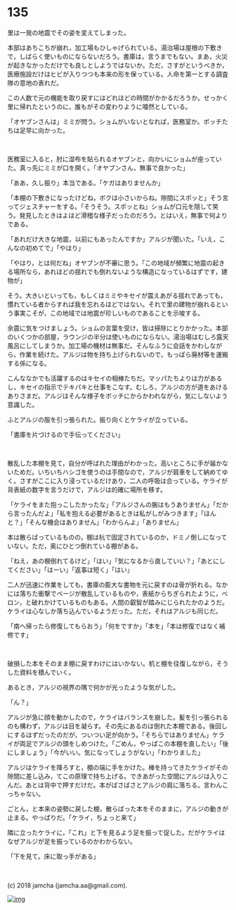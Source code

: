 # 135

里は一発の地震でその姿を変えてしまった。  

本部はあちこちが崩れ，加工場もひしゃげられている。湯治場は屋根の下敷きで，しばらく使いものにならないだろう。書庫は，言うまでもない。まあ，火災が起きなかっただけでも良しとしようではないか。ただ，さすがというべきか，医療施設だけはヒビが入りつつも本来の形を保っている。人命を第一とする調査隊の意地の表れだ。  

この人数で元の機能を取り戻すにはどれほどの時間がかかるだろうか。せっかく里に帰れたというのに，誰もがその変わりように唖然としている。  

「オヤブンさんは」ミミが問う。ショムがいないとなれば，医務室か。ボッチたちは足早に向かった。  

<br>  

医務室に入ると，肘に湿布を貼られるオヤブンと，向かいにショムが座っていた。真っ先にミミが口を開く。「オヤブンさん，無事で良かった」  

「ああ，久し振り」本当である。「ケガはありませんか」  

「本棚の下敷きになったけどね，ボクは小さいからね。隙間にスポッと」そう言ってジェスチャーをする。「そうそう。スポッとね」ショムが口元を隠して笑う。発見したときはよほど滑稽な様子だったのだろう。とはいえ，無事で何よりである。  

「あれだけ大きな地震，以前にもあったんですか」アルジが聞いた。「いえ，こんなの初めてで」「やはり」  

「やはり，とは何だね」オヤブンが不審に思う。「この地域が頻繁に地震の起きる場所なら，あれほどの揺れでも倒れないような構造になっているはずです，建物が」  

そう。大きいといっても，もしくはミミやキセイが震えあがる揺れであっても，慣れている者からすれば我を忘れるほどではない。それで里の建物が崩れるという事実こそが，この地域では地震が珍しいものであることを示唆する。  

余震に気をつけましょう。ショムの言葉を受け，皆は掃除にとりかかった。本部のいくつかの部屋，ラウンジの半分は使いものにならない。湯治場はむしろ露天風呂にしてしまうか。加工場の機材は無事だ。そんなふうに会話をかわしながら，作業を続けた。アルジは物を持ち上げられないので，もっぱら廃材等を運搬する係になる。  

こんななかでも活躍するのはキセイの相棒たちだ。マッパたちよりは力があるし，キセイの指示でテキパキと仕事をこなす。むしろ，アルジの方が道をあけるありさまだ。アルジはそんな様子をボッチにからかわれながら，気にしないよう意識した。  

ふとアルジの服を引っ張られた。振り向くとケライが立っている。  

「書庫を片づけるので手伝ってください」  

<br>  

散乱した本棚を見て，自分が呼ばれた理由がわかった。高いところに手が届かないためだ。いちいちハシゴを使うのは手間なので，アルジが肩車をして納めてゆく。さすがここに入り浸っているだけあり，二人の呼吸は合っている。ケライが背表紙の数字を言うだけで，アルジは的確に場所を移す。  

「ケライをまた抱っこしたかったな」「アルジさんの腕はもうありません」「だから言ったんだよ」「私を抱える必要があるときは私がしがみつきます」「ほんと？」「そんな機会はありません」「わからんよ」「ありません」  

本は散らばっているものの，棚は杭で固定されているのか，ドミノ倒しになっていない。ただ，奥にひとつ倒れている棚がある。  

「ねえ，あの棚倒れてるけど」「はい」「気になるから直していい？」「あとにしてください」「はーい」「返事は短く」「はい」  

二人が迅速に作業をしても，書庫の膨大な書物を元に戻すのは骨が折れる。なかには落ちた衝撃でページが散乱しているものや，表紙からちぎられたように，ベロン，と破れかけているものもある。人間の叡智が踏みにじられたかのようだ。ケライは心なしか落ち込んでいるようだった。ただ，それはアルジも同じだ。  

「南へ帰ったら修復してもらおう」「何をですか」「本を」「本は修復ではなく補修です」  

<br>  

破損した本をそのまま棚に戻すわけにはいかない。机と棚を往復しながら，そうした資料を積んでいく。  

あるとき，アルジの視界の隅で何かが光ったような気がした。  

「ん？」  

アルジが急に顔を動かしたので，ケライはバランスを崩した。髪を引っ張られるのも構わず，アルジは目を凝らす。その先にあるのは倒れた本棚である。後回しにするはずだったのだが，ついつい足が向かう。「そちらではありません」ケライが両足でアルジの頭をしめつけた。「ごめん，やっぱこの本棚を直したい」「後にしましょう」「今がいい。気になってしょうがない」「わかりました」  

アルジはケライを降ろすと，棚の端に手をかけた。棒を持ってきたケライがその隙間に差し込み，てこの原理で持ち上げる。できあがった空間にアルジは入りこんだ。あとは背中で押すだけだ。本がばさばさとアルジの肩に落ちる。言わんこっちゃない。  

ごとん，と本来の姿勢に戻した棚，散らばった本をそのままに，アルジの動きが止まる。やっぱりだ。「ケライ，ちょっと来て」  

隣に立ったケライに，「これ」と下を見るよう足を振って促した。だがケライはなぜアルジが足を振っているのかわからない。  

「下を見て。床に取っ手がある」  

<br>  
<br>  
(c) 2018 jamcha (jamcha.aa@gmail.com).  

[![img](http://i.creativecommons.org/l/by-nc-sa/4.0/88x31.png)](http://creativecommons.org/licenses/by-nc-sa/4.0/deed)